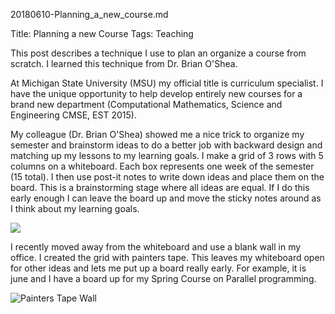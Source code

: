 20180610-Planning_a_new_course.md

Title: Planning a new Course
Tags: Teaching

This post describes a technique I use to plan an organize a course from scratch.  I learned this technique from Dr. Brian O'Shea.  

At Michigan State University (MSU) my official title is curriculum specialist.  I have the unique opportunity to help develop entirely new courses for a brand new department (Computational Mathematics, Science and Engineering CMSE, EST 2015).  

My colleague (Dr. Brian O'Shea) showed me a nice trick to organize my semester and brainstorm ideas to do a better job with backward design and matching up my lessons to my learning goals.  I make a grid of 3 rows with 5 columns on a whiteboard.  Each box represents one week of the semester (15 total).  I then use post-it notes to write down ideas and place them on the board.  This is a brainstorming stage where all ideas are equal.  If I do this early enough I can leave the board up and move the sticky notes around as I think about my learning goals.

![](assets/markdown-img-paste-20180610141148377.png)


I recently moved away from the whiteboard and use a blank wall in my office. I created the grid with painters tape. This leaves my whiteboard open for other ideas and lets me put up a board really early. For example, it is june and I have a board up for my Spring Course on Parallel programming.

![Painters Tape Wall](assets/markdown-img-paste-20180610140831494.png)

